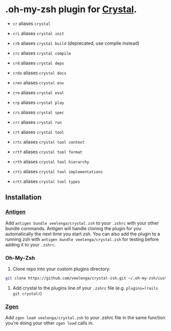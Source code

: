 # .oh-my-zsh plugin for [Crystal](https://github.com/manastech/crystal).

* `cr` aliases `crystal`

* `cri` aliases `crystal init`

* `crb` aliases `crystal build` (deprecated, use compile instead)

* `crc` aliases `crystal compile`

* `crd` aliases `crystal deps`

* `crdo` aliases `crystal docs`

* `cren` aliases `crystal env`

* `cre` aliases `crystal eval`

* `crp` aliases `crystal play`

* `crs` aliases `crystal spec`

* `crr` aliases `crystal run`

* `crt` aliases `crystal tool`

* `crtc` aliases `crystal tool context`

* `crtf` aliases `crystal tool format`

* `crth` aliases `crystal tool hierarchy`

* `crti` aliases `crystal tool implementations`

* `crtt` aliases `crystal tool types`

## Installation

### [Antigen](https://github.com/zsh-users/antigen)

Add `antigen bundle veelenga/crystal.zsh` to your `.zshrc` with your other bundle commands. Antigen will handle cloning the plugin for you automatically the next time you start zsh. You can also add the plugin to a running zsh with `antigen bundle veelenga/crystal.zsh` for testing before adding it to your `.zshrc`.

### Oh-My-Zsh

1. Clone repo into your custom plugins directory:
  ```sh
  git clone https://github.com/veelenga/crystal-zsh.git ~/.oh-my-zsh/custom/plugins/crystal
  ```

1. Add crystal to the plugins line of your `.zshrc` file (e.g. `plugins=(rails git crystal)`)

### [Zgen](https://github.com/tarjoilija/zgen)

Add `zgen load veelenga/crystal.zsh` to your .zshrc file in the same function you're doing your other `zgen load` calls in.
